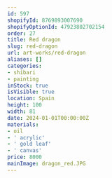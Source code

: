 ```yaml
---
id: 597
shopifyId: 8769893007690
shopifyOptionId: 47923802702154
order: 27
title: Red dragon
slug: red-dragon
url: art-works/red-dragon
aliases: []
categories:
- shibari
- painting
inStock: true
isVisible: true
location: Spain
height: 100
width: 81
date: 2024-01-01T00:00:00Z
materials:
- oil
- ' acrylic'
- ' gold leaf'
- ' canvas'
price: 8000
mainImage: dragon_red.JPG
---
```

